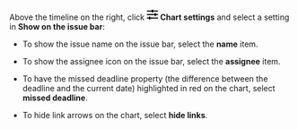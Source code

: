 Above the timeline on the right, click ![](../../_assets/tracker/svg/gantt-settings-button.svg)&nbsp;**Chart settings** and select a setting in **Show on the issue bar**:

* To show the issue name on the issue bar, select the **name** item.

* To show the assignee icon on the issue bar, select the **assignee** item.

* To have the missed deadline property (the difference between the deadline and the current date) highlighted in red on the chart, select **missed deadline**.

* To hide link arrows on the chart, select **hide links**.

